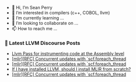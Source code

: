 - 👋 Hi, I’m Sean Perry
- 👀 I’m interested in compilers (c++, COBOL, llvm)
- 🌱 I’m currently learning ...
- 💞️ I’m looking to collaborate on ...
- 📫 How to reach me ...

<!---
s66perry/s66perry is a ✨ special ✨ repository because its `README.md` (this file) appears on your GitHub profile.
You can click the Preview link to take a look at your changes.
--->
### 📕 Latest LLVM Discourse Posts

<!-- DISCOURSE-LLVM:START -->
- [Llvm Pass for instrumenting code at the Assembly level](https://discourse.llvm.org/t/llvm-pass-for-instrumenting-code-at-the-assembly-level/65719#post_1)
- [[mlir][RFC] Concurrent updates with `scf.foreach_thread](https://discourse.llvm.org/t/mlir-rfc-concurrent-updates-with-scf-foreach-thread/65615#post_9)
- [[mlir][RFC] Concurrent updates with `scf.foreach_thread](https://discourse.llvm.org/t/mlir-rfc-concurrent-updates-with-scf-foreach-thread/65615#post_8)
- [If I have installed LLVM, should I install MLIR from scratch?](https://discourse.llvm.org/t/if-i-have-installed-llvm-should-i-install-mlir-from-scratch/65717#post_1)
- [[mlir][RFC] Concurrent updates with `scf.foreach_thread](https://discourse.llvm.org/t/mlir-rfc-concurrent-updates-with-scf-foreach-thread/65615#post_7)
<!-- DISCOURSE-LLVM:END -->
